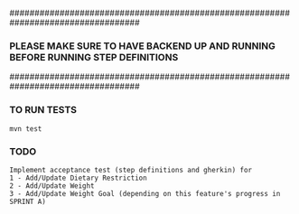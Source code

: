 ##################################################################################
### PLEASE MAKE SURE TO HAVE BACKEND UP AND RUNNING BEFORE RUNNING STEP DEFINITIONS
##################################################################################

### TO RUN TESTS
    mvn test

### TODO
    Implement acceptance test (step definitions and gherkin) for
    1 - Add/Update Dietary Restriction
    2 - Add/Update Weight
    3 - Add/Update Weight Goal (depending on this feature's progress in SPRINT A)
